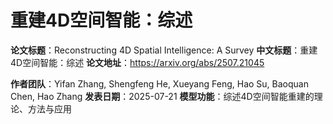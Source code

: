 # 重建4D空间智能：综述

**论文标题**：Reconstructing 4D Spatial Intelligence: A Survey
**中文标题**：重建4D空间智能：综述
**论文地址**：https://arxiv.org/abs/2507.21045

**作者团队**：Yifan Zhang, Shengfeng He, Xueyang Feng, Hao Su, Baoquan Chen, Hao Zhang
**发表日期**：2025-07-21
**模型功能**：综述4D空间智能重建的理论、方法与应用
